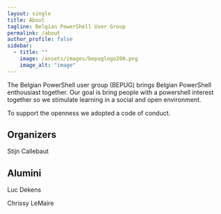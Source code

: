 ```yaml
---
layout: single
title: About
tagline: Belgian PowerShell User Group
permalink: /about
author_profile: false
sidebar:
  - title: ""
    image: /assets/images/bepuglogo200.png
    image_alt: "image"
---
```


The Belgian PowerShell user group (BEPUG) brings Belgian PowerShell enthousiast together.
Our goal is bring people with a powershell interest together so we stimulate learning in a social and open environment.

To support the openness we adopted a code of conduct.

## Organizers

Stijn Callebaut

## Alumini

Luc Dekens

Chrissy LeMaire